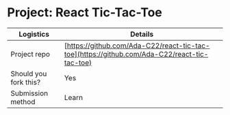 # Project: React Tic-Tac-Toe

| Logistics             | Details                                      |
| --------------------- | -------------------------------------------- |
| Project repo          | [https://github.com/Ada-C22/react-tic-tac-toe](https://github.com/Ada-C22/react-tic-tac-toe) |
| Should you fork this? | Yes                                          |
| Submission method     | Learn                                        |
